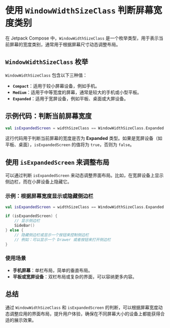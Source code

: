 
# 使用 `WindowWidthSizeClass` 判断屏幕宽度类别

在 Jetpack Compose 中，`WindowWidthSizeClass` 是一个枚举类型，用于表示当前屏幕的宽度类别，通常用于根据屏幕尺寸动态调整布局。

## `WindowWidthSizeClass` 枚举

`WindowWidthSizeClass` 包含以下三种值：

- **`Compact`**：适用于较小屏幕设备，例如手机。
- **`Medium`**：适用于中等宽度的屏幕，通常是较大的手机或小型平板。
- **`Expanded`**：适用于宽屏设备，例如平板、桌面或大屏设备。

## 示例代码：判断当前屏幕宽度

```kotlin
val isExpandedScreen = widthSizeClass == WindowWidthSizeClass.Expanded
```

这行代码用于判断当前屏幕的宽度是否为 **Expanded** 类型。如果是宽屏设备（如平板、桌面），`isExpandedScreen` 的值将为 `true`，否则为 `false`。

## 使用 `isExpandedScreen` 来调整布局

可以通过判断 `isExpandedScreen` 来动态调整界面布局。比如，在宽屏设备上显示侧边栏，而在小屏设备上隐藏它。

### 示例：根据屏幕宽度显示或隐藏侧边栏

```kotlin
val isExpandedScreen = widthSizeClass == WindowWidthSizeClass.Expanded

if (isExpandedScreen) {
    // 显示侧边栏
    SideBar()
} else {
    // 隐藏侧边栏或显示一个按钮来控制侧边栏
    // 例如：可以显示一个 Drawer 或者按钮来打开侧边栏
}
```

### 使用场景
- **手机屏幕**：单栏布局，简单的垂直布局。
- **平板或宽屏设备**：双栏布局或复杂的界面，可以容纳更多内容。

## 总结

通过 `WindowWidthSizeClass` 和 `isExpandedScreen` 的判断，可以根据屏幕宽度动态调整应用的界面布局，提升用户体验，确保在不同屏幕大小的设备上都能获得合适的展示效果。
